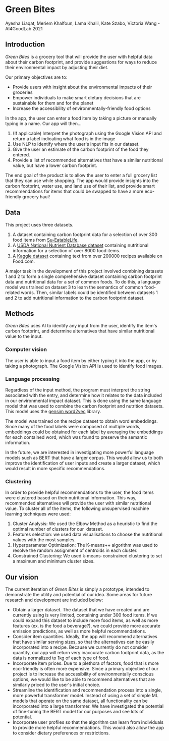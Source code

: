 # Green Bites 
Ayesha Liaqat, Meriem Khalfoun, Lama Khalil, Kate Szabo, Victoria Wang - AI4GoodLab 2021

## Introduction
*Green Bites* is a grocery tool that will provide the user with helpful data about their carbon footprint, 
and provide suggestions for ways to reduce their environmental impact by adjusting their diet.

Our primary objectives are to:
- Provide users with insight about the environmental impacts of their groceries
- Empower individuals to make smart dietary decisions that are sustainable for them and for the planet
- Increase the accessibility of environmentally-friendly food options

In the app, the user can enter a food item by taking a picture or manually typing in a name. Our app will then...
1. (If applicable) Interpret the photograph using the Google Vision API and return a label indicating what food is in 
the image
2. Use NLP to identify where the user's input fits in our dataset.
3. Give the user an estimate of the carbon footprint of the food they entered.
4. Provide a list of recommended alternatives that have a similar nutritional value, but have a lower carbon footprint.

The end goal of the product is to allow the user to enter a full grocery list that they can use while shopping. The app
would provide insights into the carbon footprint, water use, and land use of their list, and provide smart 
recommendations for items that could be swapped to have a more eco-friendly grocery haul!

## Data
This project uses three datasets.
1. A dataset containing carbon footprint data for a selection of over 300 food items from 
[Su-EatableLife](https://www.sueatablelife.eu/en/).
2. A [USDA National Nutrient Database dataset](https://fdc.nal.usda.gov/index.html) containing nutritional information 
for a selection of over 8000 food items.
3. A [Kaggle dataset](https://www.kaggle.com/shuyangli94/food-com-recipes-and-user-interactions/version/2) containing 
text from over 200000 recipes available on Food.com.

A major task in the development of this project involved combining datasets 1 and 2 to form a single comprehensive 
dataset containing carbon footprint data and nutritional data for a set of common foods. To do this, a language model
was trained on dataset 3 to learn the semantics of common food-related words. Then, similar labels could be identified
between datasets 1 and 2 to add nutritional information to the carbon footprint dataset.

## Methods
*Green Bites* uses AI to identify any input from the user, identify the item's carbon footprint, and determine 
alternatives that have similar nutritional value to the input.
### Computer vision
The user is able to input a food item by either typing it into the app, or by taking a photograph. The Google Vision API
is used to identify food images.
### Language processing
Regardless of the input method, the program must interpret the string associated with the entry, and determine
how it relates to the data included in our environmental impact dataset. This is done using the same language model 
that was used to combine the carbon footprint and nutrition datasets. This model uses the 
[gensim word2vec](https://radimrehurek.com/gensim/models/word2vec.html) library. 

The model was trained on the recipe dataset to obtain word embeddings. Since many of the food labels were composed of
multiple words, embeddings could be obtained for each label by averaging the embeddings for each contained word,
which was found to preserve the semantic information.

In the future, we are interested in investigating more powerful language models such as BERT that have a larger corpus.
This would allow us to both improve the identification of user inputs and create a larger dataset, which would result
in more specific recommendations.
### Clustering
In order to provide helpful recommendations to the user, the food items were clustered based on their nutritional
information. This way, recommended alternatives will provide the user with similar nutritional value. To cluster all 
of the items, the following unsupervised machine learning techniques were used:

1. Cluster Analysis: We used the Elbow Method as a heuristic to find the optimal number of clusters for our  dataset.
2. Features selection: we used data visualisations to choose the nutritional values with the most samples.
3. Hyperparameter Optimization: The K-means++ algorithm was used to resolve the random assignment of centroids in each cluster.
4. Constrained Clustering: We used k-means-constrained clustering to set a maximum and minimum cluster sizes.

## Our vision
The current iteration of *Green Bites* is simply a prototype, intended to demonstrate the utility and potential of 
our idea. Some areas for future research and development are included below:
- Obtain a larger dataset. The dataset that we have created and are currently using is very limited, containing under
300 food items. If we could expand this dataset to include more food items, as well as more features (ex. is the food
a beverage?), we could provide more accurate emission predictions, as well as more helpful recommendations.
- Consider item quantities. Ideally, the app will recommend alternatives that have similar serving sizes, so 
that the alternatives can be easily incorporated into a recipe. Because we currently do not consider quantity, our app
will return very inaccurate carbon footprint data, as the data is normalized to 1kg of each type of food.
- Incorporate item prices. Due to a plethora of factors, food that is more eco-friendly is often more expensive. Since
a primary objective of our project is to increase the accessibility of environmentally conscious options, we would like
to be able to recommend alternatives that are similarly priced to the user's initial choice.
- Streamline the identification and recommendation process into a single, more powerful transformer model. Instead of 
using a set of simple ML models that operate on the same dataset, all functionality can be incorporated into a large
transformer. We have investigated the potential of fine-tuning the BERT model for our purposes and see lots of 
potential.
- Incorporate user profiles so that the algorithm can learn from individuals to provide more helpful recommendations.
This would also allow the app to consider dietary preferences or restrictions.
